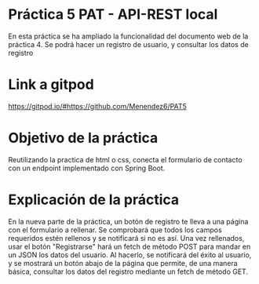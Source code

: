 # Práctica 5 PAT - API-REST local
En esta práctica se ha ampliado la funcionalidad del documento web de la práctica 4. Se podrá hacer un registro de usuario, y consultar los datos de registro

# Link a gitpod
https://gitpod.io/#https://github.com/Menendez6/PAT5

# Objetivo de la práctica

Reutilizando la practica de html o css, conecta el formulario de contacto con un endpoint implementado con Spring Boot.

# Explicación de la práctica
En la nueva parte de la práctica, un botón de registro te lleva a una página con el formulario a rellenar. Se comprobará que todos los campos requeridos estén rellenos y se notificará si no es así. Una vez rellenados, usar el botón "Registrarse" hará un fetch de método POST para mandar en un JSON los datos del usuario. Al hacerlo, se notificará del éxito al usuario, y se mostrará un botón abajo de la página que permite, de una manera básica, consultar los datos del registro mediante un fetch de método GET.
